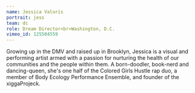 ```yaml
---
name: Jessica Valoris
portrait: jess
team: dc
role: Dream Director<br>Washington, D.C.
vimeo_id: 125504559
---
```


Growing up in the DMV and raised up in Brooklyn, Jessica is a visual and performing artist armed with a passion for nurturing the health of our communities and the people within them. A born-doodler, book-nerd and dancing-queen, she's one half of the Colored Girls Hustle rap duo, a member of Body Ecology Performance Ensemble, and founder of the xiggaProjeck. 